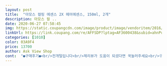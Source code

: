 ```yaml
---
layout: post 
title:  "아모스 컬링 에센스 2X 헤어에센스, 150ml, 2개" 
description: 아모스 컬 ..
date: 2020-06-27 07:58:45 
img: https://static.coupangcdn.com/image/product/image/vendoritem/2016/11/22/3049538758/1c71521f-5065-4c91-9afc-aa72a6112504.jpg 
linkUrl: https://link.coupang.com/re/AFFSDP?lptag=AF3600438&subid=ahnPublicAsk&pageKey=293843230&itemId=927561614&vendorItemId=70777968986&traceid=V0-113-a13889a6c4c75983 
categories: [1010] 
color: 03A9F4 
price: 13700 
author: Ask View Shop 
cont:  "●구매후기●<br/>전개털입니다<br/>제리뷰가 도움이 되셨다면 꾹눌러주세요<br/>구입해보았는데!<br/>그러다가 마지막으로 아모스 딱 써보고 별로면<br/>너무 좋아요 계속 쓸거에요 ❤️<br/>다 떨어져가며 혹시나 몰라 쿠팡으로 검색해보았더니<br/>더저렴하게 판매해서 바로 두개나 겟했습니다<br/>딱 뿌릴때만 좋다던가 .<br/>.<br/><br/>로션같은 제형에 잘 흐르지않고 바르고 손에 남는 끈적함도 없어요<br/>많이 파세요.<br/><br/>머리가 다 마르면 푸석푸석 잔디인형같은... <br/><br/>머리결이 개선되는 느낌보다는 컬링이 잘 살아나는 느낌으로 아주 만족합니다!<br/>머리를 많이괴롭히죠... <br/>.<br/>거기다 숱도 엄청많아,<br/>빠른배송 감사합니다.<br/> 항상 사용하는 제품 입니다.<br/> 저렴한 가격에 득탬 합니다.<br/><br/>뽁뽁이로 잘 포장되어서 왔습니다<br/>사실 향은 미용실에서 막 나온듯한 향이지만 거슬리지도<br/>아모스 써보고 다른제품 쓰시면 다시 돌아옵니다... <br/>ㅋㅋ<br/>않구 딱좋아, 사용한지는 오래되었지만<br/>여러분들 다른에센스에 시간투자마세요 ㅠㅠ<br/>여태 써본것중 아무거나 골라서 그냥 쓰자 하는맘으로<br/>왼걸.<br/>.<br/>제형도 로션제형으로 끈적임도 없고 흐르지도않고 컬링도 잡아주며 무엇보다 떡이 안져!!<br/>유통기한도 23년으로 길고 생각보다 커서 놀랬어요!<br/>제형이나 향 , 끈적임이싫었다던가 효과가 전혀없던 제품도있었고 뿌리는 제형으로도 많이 구입해봤지만<br/>진짜 딱 한번만 써보시면 압니다<br/>파마며 매직이며 염색이며<br/>하나하나씩 단점이 있어 오래 가지못했습니다<br/>향은 약간.<br/>.<br/> 화장실 방향제? 같은 그런 상큼한데 상큼하지않은 그런향인데 심하지는 않아서 그냥 그런가보다 하고 넘길수있을정도에요<br/>화장품쪽에서 근무하며 여러가지 헤어에센스들을 많이써봤어요 미쟝 ,실크라피, 쿤 ... <br/>등등 거처간 헤어에센스들이 넘쳐납니다<br/>" 
---
```

